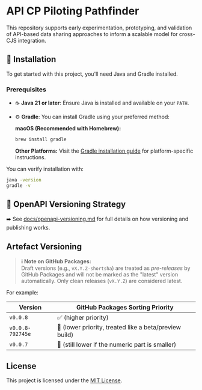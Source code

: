 # API CP Piloting Pathfinder

This repository supports early experimentation, prototyping, and validation of API-based data sharing approaches to inform a scalable model for cross-CJS integration.

## 🚀 Installation

To get started with this project, you'll need Java and Gradle installed.

### Prerequisites

- ☕️ **Java 21 or later**: Ensure Java is installed and available on your `PATH`.
- ⚙️ **Gradle**: You can install Gradle using your preferred method:

  **macOS (Recommended with Homebrew):**
  ```bash
  brew install gradle
  ```

  **Other Platforms:**
  Visit the [Gradle installation guide](https://gradle.org/install/) for platform-specific instructions.

You can verify installation with:
```bash
java -version
gradle -v
```

## 📘 OpenAPI Versioning Strategy

➡️ See [docs/openapi-versioning.md](docs/openapi-versioning.md) for full details on how versioning and publishing works.

## Artefact Versioning

> **ℹ️ Note on GitHub Packages:**  
> Draft versions (e.g., `vX.Y.Z-shortsha`) are treated as _pre-releases_ by GitHub Packages and will not be marked as the "latest" version automatically. Only clean releases (`vX.Y.Z`) are considered latest.

For example:

| Version         | GitHub Packages Sorting Priority                                 |
|----------------|------------------------------------------------------------------|
| `v0.0.8`        | ✅ (higher priority)                                              |
| `v0.0.8-792745e`| 🔽 (lower priority, treated like a beta/preview build)           |
| `v0.0.7`        | 🔽 (still lower if the numeric part is smaller)                  |

## License

This project is licensed under the [MIT License](LICENSE).
